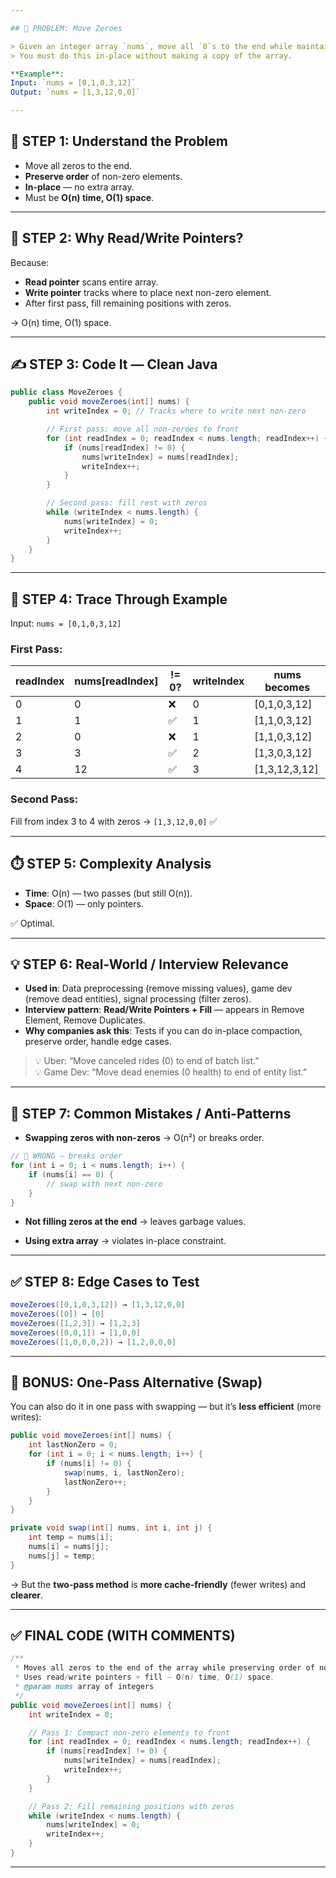 ```yaml
---

## 🎯 PROBLEM: Move Zeroes

> Given an integer array `nums`, move all `0`s to the end while maintaining the relative order of the non-zero elements.  
> You must do this in-place without making a copy of the array.

**Example**:  
Input: `nums = [0,1,0,3,12]`  
Output: `nums = [1,3,12,0,0]`

---
```


## 🧠 STEP 1: Understand the Problem

- Move all zeros to the end.
- **Preserve order** of non-zero elements.
- **In-place** — no extra array.
- Must be **O(n) time, O(1) space**.

---

## 🧩 STEP 2: Why Read/Write Pointers?

Because:

- **Read pointer** scans entire array.
- **Write pointer** tracks where to place next non-zero element.
- After first pass, fill remaining positions with zeros.

→ O(n) time, O(1) space.

---

## ✍️ STEP 3: Code It — Clean Java

```java
public class MoveZeroes {
    public void moveZeroes(int[] nums) {
        int writeIndex = 0; // Tracks where to write next non-zero

        // First pass: move all non-zeroes to front
        for (int readIndex = 0; readIndex < nums.length; readIndex++) {
            if (nums[readIndex] != 0) {
                nums[writeIndex] = nums[readIndex];
                writeIndex++;
            }
        }

        // Second pass: fill rest with zeros
        while (writeIndex < nums.length) {
            nums[writeIndex] = 0;
            writeIndex++;
        }
    }
}
```

---

## 🧪 STEP 4: Trace Through Example

Input: `nums = [0,1,0,3,12]`

### First Pass:

| readIndex | nums[readIndex] | != 0? | writeIndex | nums becomes       |
|-----------|------------------|-------|------------|--------------------|
| 0         | 0                | ❌    | 0          | [0,1,0,3,12]       |
| 1         | 1                | ✅    | 1          | [1,1,0,3,12]       |
| 2         | 0                | ❌    | 1          | [1,1,0,3,12]       |
| 3         | 3                | ✅    | 2          | [1,3,0,3,12]       |
| 4         | 12               | ✅    | 3          | [1,3,12,3,12]      |

### Second Pass:

Fill from index 3 to 4 with zeros → `[1,3,12,0,0]` ✅

---

## ⏱️ STEP 5: Complexity Analysis

- **Time**: O(n) — two passes (but still O(n)).
- **Space**: O(1) — only pointers.

✅ Optimal.

---

## 💡 STEP 6: Real-World / Interview Relevance

- **Used in**: Data preprocessing (remove missing values), game dev (remove dead entities), signal processing (filter zeros).
- **Interview pattern**: **Read/Write Pointers + Fill** — appears in Remove Element, Remove Duplicates.
- **Why companies ask this**: Tests if you can do in-place compaction, preserve order, handle edge cases.

> 💡 Uber: “Move canceled rides (0) to end of batch list.”  
> 💡 Game Dev: “Move dead enemies (0 health) to end of entity list.”

---

## 🚫 STEP 7: Common Mistakes / Anti-Patterns

- **Swapping zeros with non-zeros** → O(n²) or breaks order.

```java
// 🚫 WRONG — breaks order
for (int i = 0; i < nums.length; i++) {
    if (nums[i] == 0) {
        // swap with next non-zero
    }
}
```

- **Not filling zeros at the end** → leaves garbage values.

- **Using extra array** → violates in-place constraint.

---

## ✅ STEP 8: Edge Cases to Test

```java
moveZeroes([0,1,0,3,12]) → [1,3,12,0,0]
moveZeroes([0]) → [0]
moveZeroes([1,2,3]) → [1,2,3]
moveZeroes([0,0,1]) → [1,0,0]
moveZeroes([1,0,0,0,2]) → [1,2,0,0,0]
```

---

## 🧠 BONUS: One-Pass Alternative (Swap)

You can also do it in one pass with swapping — but it’s **less efficient** (more writes):

```java
public void moveZeroes(int[] nums) {
    int lastNonZero = 0;
    for (int i = 0; i < nums.length; i++) {
        if (nums[i] != 0) {
            swap(nums, i, lastNonZero);
            lastNonZero++;
        }
    }
}

private void swap(int[] nums, int i, int j) {
    int temp = nums[i];
    nums[i] = nums[j];
    nums[j] = temp;
}
```

→ But the **two-pass method** is **more cache-friendly** (fewer writes) and **clearer**.

---

## ✅ FINAL CODE (WITH COMMENTS)

```java
/**
 * Moves all zeros to the end of the array while preserving order of non-zeros.
 * Uses read/write pointers + fill — O(n) time, O(1) space.
 * @param nums array of integers
 */
public void moveZeroes(int[] nums) {
    int writeIndex = 0;

    // Pass 1: Compact non-zero elements to front
    for (int readIndex = 0; readIndex < nums.length; readIndex++) {
        if (nums[readIndex] != 0) {
            nums[writeIndex] = nums[readIndex];
            writeIndex++;
        }
    }

    // Pass 2: Fill remaining positions with zeros
    while (writeIndex < nums.length) {
        nums[writeIndex] = 0;
        writeIndex++;
    }
}
```

---

